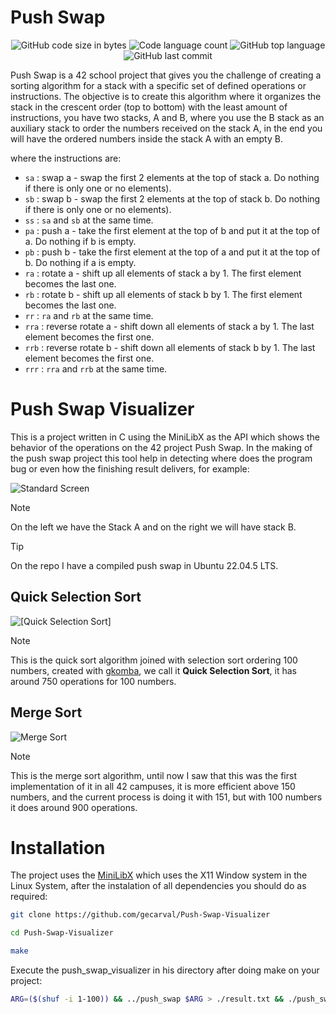 # Push Swap
<p align="center">
	<img alt="GitHub code size in bytes" src="https://img.shields.io/github/languages/code-size/gecarval/Falling-Sand?color=lightblue" />
	<img alt="Code language count" src="https://img.shields.io/github/languages/count/gecarval/Falling-Sand?color=yellow" />
	<img alt="GitHub top language" src="https://img.shields.io/github/languages/top/gecarval/Falling-Sand?color=blue" />
	<img alt="GitHub last commit" src="https://img.shields.io/github/last-commit/gecarval/Falling-Sand?color=green" />
</p>
Push Swap is a 42 school project that gives you the challenge of creating a sorting algorithm for a stack with a specific set of defined operations or instructions. The objective is to create this algorithm where it organizes the stack in the crescent order (top to bottom) with the least amount of instructions, you have two stacks, A and B, where you use the B stack as an auxiliary stack to order the numbers received on the stack A, in the end you will have the ordered numbers inside the stack A with an empty B.

where the instructions are:
- `sa` : swap a - swap the first 2 elements at the top of stack a. Do nothing if there is only one or no elements).
- `sb` : swap b - swap the first 2 elements at the top of stack b. Do nothing if there is only one or no elements).
- `ss` : `sa` and `sb` at the same time.
- `pa` : push a - take the first element at the top of b and put it at the top of a. Do
nothing if b is empty.
- `pb` : push b - take the first element at the top of a and put it at the top of b. Do
nothing if a is empty.
- `ra` : rotate a - shift up all elements of stack a by 1. The first element becomes
the last one.
- `rb` : rotate b - shift up all elements of stack b by 1. The first element becomes the last one.
- `rr` : `ra` and `rb` at the same time.
- `rra` : reverse rotate a - shift down all elements of stack a by 1. The last element becomes the first one.
- `rrb` : reverse rotate b - shift down all elements of stack b by 1. The last element becomes the first one.
- `rrr` : `rra` and `rrb` at the same time.

# Push Swap Visualizer
This is a project written in C using the MiniLibX as the API which shows the behavior of the operations on the 42 project Push Swap.
In the making of the push swap project this tool help in detecting where does the program bug or even how the finishing result delivers, for example:

![Standard Screen](https://github.com/user-attachments/assets/5251028c-11f7-44cc-acd4-01acafe129a6)

> [!Note]
> On the left we have the Stack A and on the right we will have stack B.

> [!Tip]
> On the repo I have a compiled push swap in Ubuntu 22.04.5 LTS.

## Quick Selection Sort
![[Quick Selection Sort]](https://github.com/user-attachments/assets/5119e3c5-1b33-407b-816f-a20001373f99)

> [!Note]
> This is the quick sort algorithm joined with selection sort ordering 100 numbers, created with [gkomba](https://github.com/gkomba), we call it **Quick Selection Sort**, it has around 750 operations for 100 numbers.

## Merge Sort
![Merge Sort](https://github.com/user-attachments/assets/18fc3b5c-c76e-4515-bc02-8ba9f0cdc52e)

> [!Note]
> This is the merge sort algorithm, until now I saw that this was the first implementation of it in all 42 campuses, it is more efficient above 150 numbers, and the current process is doing it with 151, but with 100 numbers it does around 900 operations.

# Installation
The project uses the [MiniLibX](https://harm-smits.github.io/42docs/libs/minilibx) which uses the X11 Window system in the Linux System, after the instalation of all dependencies you should do as required:
``` sh
git clone https://github.com/gecarval/Push-Swap-Visualizer
```
``` sh
cd Push-Swap-Visualizer
```
``` sh
make
```
Execute the push_swap_visualizer in his directory after doing make on your project:
``` sh
ARG=($(shuf -i 1-100)) && ../push_swap $ARG > ./result.txt && ./push_swap_visualizer $ARG
```
